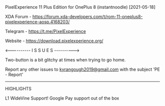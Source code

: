 PixelExperience 11 Plus Edition for OnePlus 8 (instantnoodle) [2021-05-18]

XDA Forum - https://forum.xda-developers.com/t/rom-11-oneplus8-pixelexperience-aosp.4168203/

Telegram - https://t.me/PixelExperience

Website - https://download.pixelexperience.org/

<---------- I S S U E S ---------->

Two-button is a bit glitchy at times when trying to go home. 





Report any other issues to kyrangough2019@gmail.com with the subject 'PE - Report'
___________________________________

HIGHLIGHTS

L1 WideVine Support!
Google Pay support out of the box
